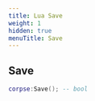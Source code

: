 ```yaml
---
title: Lua Save
weight: 1
hidden: true
menuTitle: Save
---
```

## Save
```lua
corpse:Save(); -- bool
```